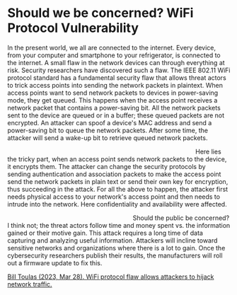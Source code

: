 # Should we be concerned? WiFi Protocol Vulnerability

In the present world, we all are connected to the internet. Every device, from your computer and smartphone to your refrigerator, is connected to the internet. A small flaw in the network devices can through everything at risk. Security researchers have discovered such a flaw. The IEEE 802.11 WiFi protocol standard has a fundamental security flaw that allows threat actors to trick access points into sending the network packets in plaintext. When access points want to send network packets to devices in power-saving mode, they get queued. This happens when the access point receives a network packet that contains a power-saving bit. All the network packets sent to the device are queued or in a buffer; these queued packets are not encrypted. An attacker can spoof a device's MAC address and send a power-saving bit to queue the network packets. After some time, the attacker will send a wake-up bit to retrieve queued network packets.

&nbsp;&nbsp;&nbsp;&nbsp;&nbsp;&nbsp;&nbsp;&nbsp;&nbsp;&nbsp;&nbsp;&nbsp;&nbsp;&nbsp;&nbsp;&nbsp;&nbsp;&nbsp;&nbsp;&nbsp;&nbsp;&nbsp;&nbsp;&nbsp;&nbsp;&nbsp;&nbsp;&nbsp;&nbsp;&nbsp;&nbsp;&nbsp;&nbsp;&nbsp;&nbsp;&nbsp;&nbsp;&nbsp;&nbsp;&nbsp;&nbsp;&nbsp;&nbsp;&nbsp;&nbsp;&nbsp;&nbsp;&nbsp;&nbsp;&nbsp;&nbsp;&nbsp;&nbsp;&nbsp;&nbsp;&nbsp;&nbsp;&nbsp;&nbsp;&nbsp;&nbsp;&nbsp;&nbsp;&nbsp;&nbsp;&nbsp;&nbsp;&nbsp;&nbsp;&nbsp;&nbsp;&nbsp;&nbsp;&nbsp;&nbsp;&nbsp;&nbsp;&nbsp;&nbsp;&nbsp;&nbsp;&nbsp;&nbsp;&nbsp;&nbsp;&nbsp;&nbsp;&nbsp;&nbsp;&nbsp;&nbsp;&nbsp;&nbsp;&nbsp;&nbsp;&nbsp;&nbsp;&nbsp;&nbsp;&nbsp;&nbsp;&nbsp;&nbsp;&nbsp;&nbsp;&nbsp;&nbsp;&nbsp;Here lies the tricky part, when an access point sends network packets to the device, it encrypts them. The attacker can change the security protocols by sending authentication and association packets to make the access point send the network packets in plain text or send their own key for encryption, thus succeeding in the attack. For all the above to happen, the attacker first needs physical access to your network's access point and then needs to intrude into the network. Here confidentiality and availability were affected.
                     
&nbsp;&nbsp;&nbsp;&nbsp;&nbsp;&nbsp;&nbsp;&nbsp;&nbsp;&nbsp;&nbsp;&nbsp;&nbsp;&nbsp;&nbsp;&nbsp;&nbsp;&nbsp;&nbsp;&nbsp;&nbsp;&nbsp;&nbsp;&nbsp;&nbsp;&nbsp;&nbsp;&nbsp;&nbsp;&nbsp;&nbsp;&nbsp;&nbsp;&nbsp;&nbsp;&nbsp;&nbsp;&nbsp;&nbsp;&nbsp;&nbsp;&nbsp;&nbsp;&nbsp;&nbsp;&nbsp;&nbsp;&nbsp;&nbsp;&nbsp;&nbsp;&nbsp;&nbsp;&nbsp;&nbsp;&nbsp;&nbsp;&nbsp;&nbsp;&nbsp;&nbsp;&nbsp;&nbsp;&nbsp;&nbsp;&nbsp;&nbsp;&nbsp;&nbsp;&nbsp;&nbsp;&nbsp;Should the public be concerned? I think not; the threat actors follow time and money spent vs. the information gained or their motive gain. This attack requires a long time of data capturing and analyzing useful information. Attackers will incline toward sensitive networks and organizations where there is a lot to gain. Once the cybersecurity researchers publish their results, the manufacturers will roll out a firmware update to fix this.


<a href="https://www.bleepingcomputer.com/news/security/wifi-protocol-flaw-allows-attackers-to-hijack-network-traffic/">Bill Toulas (2023, Mar 28). WiFi protocol flaw allows attackers to hijack network traffic.</a>
